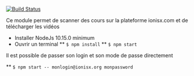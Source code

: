 [![Build Status](https://www.travis-ci.org/lcalvy/ionisx-video-downloader.svg?branch=master)](https://www.travis-ci.org/lcalvy/ionisx-video-downloader)

Ce module permet de scanner des cours sur la plateforme ionisx.com et de télécharger les vidéos

* Installer NodeJs 10.15.0 minimum
* Ouvrir un terminal
** ```$ npm install``` 
** ```$ npm start```

Il est possible de passer son login et son mode de passe directement

** ```$ npm start -- monlogin@ionisx.org monpassword```